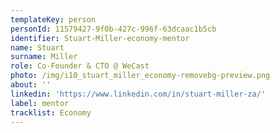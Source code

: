 ```yaml
---
templateKey: person
personId: 11579427-9f0b-427c-996f-63dcaac1b5cb
identifier: Stuart-Miller-economy-mentor
name: Stuart
surname: Miller
role: Co-Founder & CTO @ WeCast
photo: /img/i10_stuart_miller_economy-removebg-preview.png
about: ''
linkedin: 'https://www.linkedin.com/in/stuart-miller-za/'
label: mentor
tracklist: Economy
---
```

